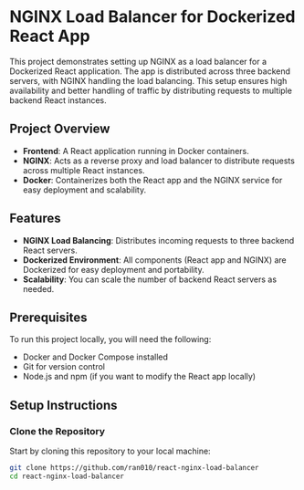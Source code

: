 # NGINX Load Balancer for Dockerized React App

This project demonstrates setting up NGINX as a load balancer for a Dockerized React application. The app is distributed across three backend servers, with NGINX handling the load balancing. This setup ensures high availability and better handling of traffic by distributing requests to multiple backend React instances.

## Project Overview

- **Frontend**: A React application running in Docker containers.
- **NGINX**: Acts as a reverse proxy and load balancer to distribute requests across multiple React instances.
- **Docker**: Containerizes both the React app and the NGINX service for easy deployment and scalability.

## Features

- **NGINX Load Balancing**: Distributes incoming requests to three backend React servers.
- **Dockerized Environment**: All components (React app and NGINX) are Dockerized for easy deployment and portability.
- **Scalability**: You can scale the number of backend React servers as needed.

## Prerequisites

To run this project locally, you will need the following:

- Docker and Docker Compose installed
- Git for version control
- Node.js and npm (if you want to modify the React app locally)

## Setup Instructions

### Clone the Repository

Start by cloning this repository to your local machine:

```bash
git clone https://github.com/ran010/react-nginx-load-balancer
cd react-nginx-load-balancer
